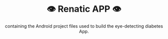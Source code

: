 <h1 align="center">👁️ Renatic APP 👁️</h1>
<p align="center">containing the Android project files used to build the eye-detecting diabetes App.</p>
